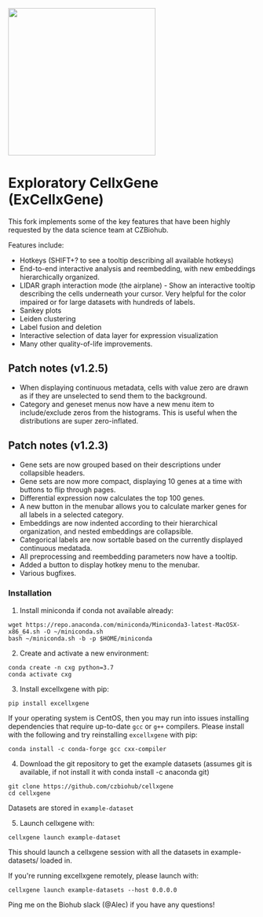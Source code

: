 <img src="./docs/cellxgene-logo.png" width="300">

# Exploratory CellxGene (ExCellxGene)
This fork implements some of the key features that have been highly requested by the data science team at CZBiohub.

Features include:
- Hotkeys (SHIFT+? to see a tooltip describing all available  hotkeys)
- End-to-end interactive analysis and reembedding, with new embeddings hierarchically organized.
- LIDAR graph interaction mode (the airplane) - Show an interactive tooltip describing the cells underneath your cursor. Very helpful for the color impaired or for large datasets with hundreds of labels.
- Sankey plots
- Leiden clustering
- Label fusion and deletion
- Interactive selection of data layer for expression visualization
- Many other quality-of-life improvements.

## Patch notes (v1.2.5)
- When displaying continuous metadata, cells with value zero are drawn as if they are unselected to send them to the background.
- Category and geneset menus now have a new menu item to include/exclude zeros from the histograms. This is useful  when the distributions are super zero-inflated.

## Patch notes (v1.2.3)
- Gene sets are now grouped based on their descriptions under collapsible headers.
- Gene sets are now more compact, displaying 10 genes at a time with buttons to flip through pages.
- Differential expression now calculates the top 100 genes.
- A new button in the menubar allows you to calculate marker genes for all labels in a selected category.
- Embeddings are now indented according to their hierarchical organization, and nested embeddings are collapsible.
- Categorical labels are now sortable based on the currently displayed continuous medatada.
- All preprocessing and reembedding parameters now have a tooltip.
- Added a button to display hotkey menu to the menubar.
- Various bugfixes.

### Installation

1. Install miniconda if conda not available already:

```
wget https://repo.anaconda.com/miniconda/Miniconda3-latest-MacOSX-x86_64.sh -O ~/miniconda.sh
bash ~/miniconda.sh -b -p $HOME/miniconda
```

2. Create and activate a new environment:

```
conda create -n cxg python=3.7
conda activate cxg
```

3. Install excellxgene with pip:
```
pip install excellxgene
```

If your operating system is CentOS, then you may run into issues installing dependencies that require up-to-date `gcc` or `g++` compilers. Please install with the following and try reinstalling `excellxgene` with pip:
```
conda install -c conda-forge gcc cxx-compiler
```

4. Download the git repository to get the example datasets (assumes git is available, if not install it with conda install -c anaconda git)
```
git clone https://github.com/czbiohub/cellxgene
cd cellxgene
```
Datasets are stored in `example-dataset`

5. Launch cellxgene with:
```
cellxgene launch example-dataset
```


This should launch a cellxgene session with all the datasets in example-datasets/ loaded in.

If you're running excellxgene remotely, please launch with:
```
cellxgene launch example-datasets --host 0.0.0.0
```

Ping me on the Biohub slack (@Alec) if you have any questions!
